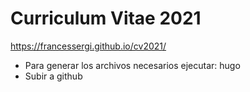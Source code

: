 # Curriculum Vitae 2021

https://francessergi.github.io/cv2021/

- Para generar los archivos necesarios ejecutar: hugo
- Subir a github
